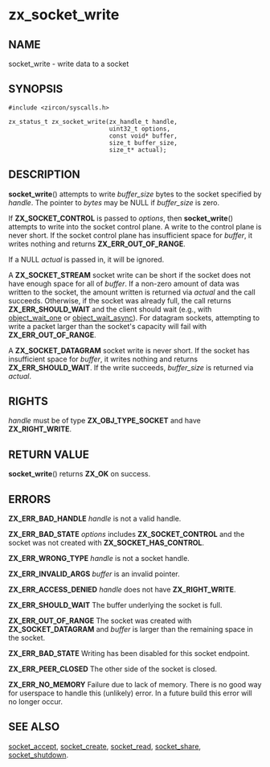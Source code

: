 # zx_socket_write

## NAME

<!-- Updated by scripts/update-docs-from-abigen, do not edit this section manually. -->

socket_write - write data to a socket

## SYNOPSIS

<!-- Updated by scripts/update-docs-from-abigen, do not edit this section manually. -->

```
#include <zircon/syscalls.h>

zx_status_t zx_socket_write(zx_handle_t handle,
                            uint32_t options,
                            const void* buffer,
                            size_t buffer_size,
                            size_t* actual);
```

## DESCRIPTION

**socket_write**() attempts to write *buffer_size* bytes to the socket specified
by *handle*. The pointer to *bytes* may be NULL if *buffer_size* is zero.

If **ZX_SOCKET_CONTROL** is passed to *options*, then **socket_write**()
attempts to write into the socket control plane. A write to the control plane is
never short. If the socket control plane has insufficient space for *buffer*, it
writes nothing and returns **ZX_ERR_OUT_OF_RANGE**.

If a NULL *actual* is passed in, it will be ignored.

A **ZX_SOCKET_STREAM** socket write can be short if the socket does not have
enough space for all of *buffer*. If a non-zero amount of data was written to
the socket, the amount written is returned via *actual* and the call succeeds.
Otherwise, if the socket was already full, the call returns
**ZX_ERR_SHOULD_WAIT** and the client should wait (e.g., with
[object_wait_one](object_wait_one.md) or
[object_wait_async](object_wait_async.md)). For datagram sockets, attempting to
write a packet larger than the socket's capacity will fail with
**ZX_ERR_OUT_OF_RANGE**.

A **ZX_SOCKET_DATAGRAM** socket write is never short. If the socket has
insufficient space for *buffer*, it writes nothing and returns
**ZX_ERR_SHOULD_WAIT**. If the write succeeds, *buffer_size* is returned via
*actual*.

## RIGHTS

<!-- Updated by scripts/update-docs-from-abigen, do not edit this section manually. -->

*handle* must be of type **ZX_OBJ_TYPE_SOCKET** and have **ZX_RIGHT_WRITE**.

## RETURN VALUE

**socket_write**() returns **ZX_OK** on success.

## ERRORS

**ZX_ERR_BAD_HANDLE**  *handle* is not a valid handle.

**ZX_ERR_BAD_STATE**  *options* includes **ZX_SOCKET_CONTROL** and the
socket was not created with **ZX_SOCKET_HAS_CONTROL**.

**ZX_ERR_WRONG_TYPE**  *handle* is not a socket handle.

**ZX_ERR_INVALID_ARGS**  *buffer* is an invalid pointer.

**ZX_ERR_ACCESS_DENIED**  *handle* does not have **ZX_RIGHT_WRITE**.

**ZX_ERR_SHOULD_WAIT**  The buffer underlying the socket is full.

**ZX_ERR_OUT_OF_RANGE**  The socket was created with **ZX_SOCKET_DATAGRAM** and
*buffer* is larger than the remaining space in the socket.

**ZX_ERR_BAD_STATE**  Writing has been disabled for this socket endpoint.

**ZX_ERR_PEER_CLOSED**  The other side of the socket is closed.

**ZX_ERR_NO_MEMORY**  Failure due to lack of memory.
There is no good way for userspace to handle this (unlikely) error.
In a future build this error will no longer occur.

## SEE ALSO

[socket_accept](socket_accept.md),
[socket_create](socket_create.md),
[socket_read](socket_read.md),
[socket_share](socket_share.md),
[socket_shutdown](socket_shutdown.md).

